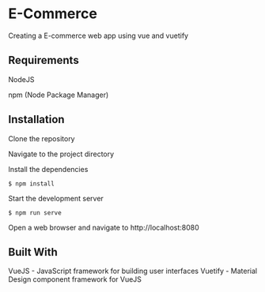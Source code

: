# E-Commerce
Creating a E-commerce web app using vue and vuetify


## Requirements

NodeJS

npm (Node Package Manager)

## Installation

Clone the repository

Navigate to the project directory

Install the dependencies

``
$ npm install
``

Start the development server

``
$ npm run serve
``

Open a web browser and navigate to http://localhost:8080

## Built With
VueJS - JavaScript framework for building user interfaces
Vuetify - Material Design component framework for VueJS

